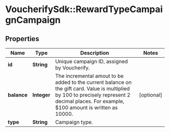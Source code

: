 # VoucherifySdk::RewardTypeCampaignCampaign

## Properties

| Name | Type | Description | Notes |
| ---- | ---- | ----------- | ----- |
| **id** | **String** | Unique campaign ID, assigned by Voucherify. |  |
| **balance** | **Integer** | The incremental amout to be added to the current balance on the gift card. Value is multiplied by 100 to precisely represent 2 decimal places. For example, $100 amount is written as 10000. | [optional] |
| **type** | **String** | Campaign type. |  |

